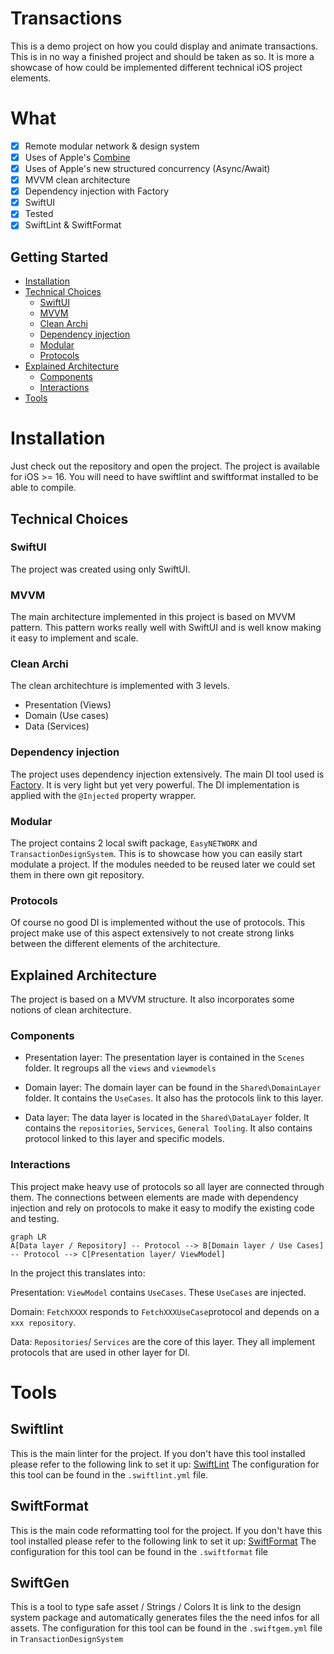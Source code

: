 # Transactions

This is a demo project on how you could display and animate transactions.
This is in no way a finished project and should be taken as so.
It is more a showcase of how could be implemented different technical iOS project elements.

# What

- [x] Remote modular network & design system
- [x] Uses of Apple's [Combine](https://developer.apple.com/documentation/combine)
- [x] Uses of Apple's new structured concurrency (Async/Await)
- [x] MVVM clean architecture
- [x] Dependency injection with Factory
- [x] SwiftUI
- [x] Tested
- [x] SwiftLint & SwiftFormat

## Getting Started
* [Installation](#installation)
* [Technical Choices](#technical-choices)
    * [SwiftUI](#swiftui)
    * [MVVM](#mvvm)
    * [Clean Archi](#clean-archi)
    * [Dependency injection](#dependency-injection)
    * [Modular](#modular)
    * [Protocols](#protocols)
* [Explained Architecture](#explained-architecture)
    * [Components](#components)
    * [Interactions](#interactions)
* [Tools](#tools)

# Installation

Just check out the repository and open the project. The project is available for iOS >= 16.
You will need to have swiftlint and swiftformat installed to be able to compile.

## Technical Choices

### SwiftUI

The project was created using only SwiftUI.

### MVVM

The main architecture implemented in this project is based on MVVM pattern.
This pattern works really well with SwiftUI and is well know making it easy to implement and scale.

### Clean Archi

The clean architechture is implemented with 3 levels.
- Presentation (Views)
- Domain (Use cases)
- Data (Services)

### Dependency injection

The project uses dependency injection extensively.
The main DI tool used is [Factory](https://github.com/hmlongco/Factory). It is very light but yet very powerful.
The DI implementation is applied with the `@Injected` property wrapper.

### Modular

The project contains 2 local swift package, `EasyNETWORK` and `TransactionDesignSystem`. This is to showcase how you can easily start modulate a project.
If the modules needed to be reused later we could set them in there own git repository.

### Protocols

Of course no good DI is implemented without the use of protocols.
This project make use of this aspect extensively to not create strong links between the different elements of the architecture.

## Explained Architecture

The project is based on a MVVM structure. It also incorporates some notions of clean architecture.

### Components

- Presentation layer:
The presentation layer is contained in the `Scenes` folder. It regroups all the `views` and `viewmodels`

- Domain layer:
The domain layer can be found in the `Shared\DomainLayer` folder. It contains the `UseCases`. It also has the protocols link to this layer.

- Data layer:
The data layer is located in the `Shared\DataLayer` folder. It contains the `repositories`, `Services`, `General Tooling`.
It also contains protocol linked to this layer and specific models.

### Interactions

This project make heavy use of protocols so all layer are connected through them.
The connections between elements are made with dependency injection and rely on protocols to make it easy to modify the existing code and testing.

```mermaid
graph LR
A[Data layer / Repository] -- Protocol --> B[Domain layer / Use Cases] -- Protocol --> C[Presentation layer/ ViewModel]
```

In the project this translates into:

Presentation:
`ViewModel` contains `UseCases`. These `UseCases` are injected.

Domain:
`FetchXXXX` responds to `FetchXXXUseCase`protocol and depends on a `xxx repository`.

Data:
`Repositories`/ `Services` are the core of this layer. They all implement protocols that are used in other layer for DI.

# Tools

## Swiftlint

This is the main linter for the project.
If you don't have this tool installed please refer to the following link to set it up: [SwiftLint](https://github.com/realm/SwiftLint)
The configuration for this tool can be found in the `.swiftlint.yml` file.

## SwiftFormat

This is the main code reformatting tool for the project.
If you don't have this tool installed please refer to the following link to set it up: [SwiftFormat](https://github.com/nicklockwood/SwiftFormat)
The configuration for this tool can be found in the `.swiftformat` file

## SwiftGen

This is a tool to type safe asset / Strings / Colors
It is link to the design system package and automatically generates files the the need infos for all assets. 
The configuration for this tool can be found in the `.swiftgem.yml` file in `TransactionDesignSystem`
